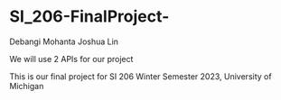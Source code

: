 # SI_206-FinalProject-

Debangi Mohanta
Joshua Lin

We will use 2 APIs for our project

This is our final project for SI 206
Winter Semester 2023, University of Michigan
